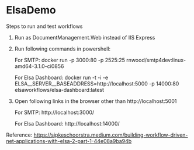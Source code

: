 # ElsaDemo
Steps to run and test workflows
1. Run as DocumentManagement.Web instead of IIS Express
2. Run following commands in powershell:

	For SMTP: docker run -p 3000:80 -p 2525:25 rnwood/smtp4dev:linux-amd64-3.1.0-ci0856
	
	For Elsa Dashboard: docker run -t -i -e ELSA__SERVER__BASEADDRESS=http://localhost:5000 -p 14000:80 elsaworkflows/elsa-dashboard:latest
3. Open following links in the browser other than http://localhost:5001
  
	For SMTP: http://localhost:3000/
  
	For Elsa Dashboard: http://localhost:14000/


Reference: https://sipkeschoorstra.medium.com/building-workflow-driven-net-applications-with-elsa-2-part-1-44e08a9ba94b
